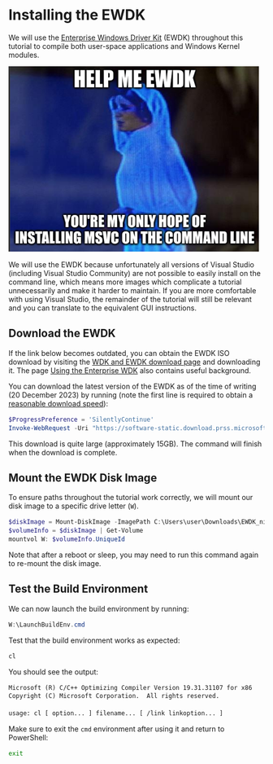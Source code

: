 # Installing the EWDK

We will use the [Enterprise Windows Driver
Kit](https://learn.microsoft.com/en-us/windows-hardware/drivers/develop/using-the-enterprise-wdk)
(EWDK) throughout this tutorial to compile both user-space applications and Windows
Kernel modules.

![](images/2024-03-16-13-16-20.png)

We will use the EWDK because unfortunately all versions of Visual Studio (including
Visual Studio Community) are not possible to easily install on the command line, which
means more images which complicate a tutorial unnecessarily and make it harder to
maintain. If you are more comfortable with using Visual Studio, the remainder of the
tutorial will still be relevant and you can translate to the equivalent GUI
instructions.

## Download the EWDK

If the link below becomes outdated, you can obtain the EWDK ISO download by visiting the
[WDK and EWDK download
page](https://learn.microsoft.com/en-us/windows-hardware/drivers/download-the-wdk#download-icon-enterprise-wdk-ewdk)
and downloading it. The page [Using the Enterprise
WDK](https://learn.microsoft.com/en-us/windows-hardware/drivers/develop/using-the-enterprise-wdk)
also contains useful background.

You can download the latest version of the EWDK as of the time of writing (20 December
2023) by running (note the first line is required to obtain a [reasonable download
speed](https://stackoverflow.com/questions/28682642/powershell-why-is-using-invoke-webrequest-much-slower-than-a-browser-download)):

```powershell
$ProgressPreference = 'SilentlyContinue'
Invoke-WebRequest -Uri "https://software-static.download.prss.microsoft.com/dbazure/888969d5-f34g-4e03-ac9d-1f9786c66749/EWDK_ni_release_svc_prod1_22621_230929-1800.iso" -OutFile ~/Downloads/EWDK_ni_release_svc_prod1_22621_230929-1800.iso
```

This download is quite large (approximately 15GB). The command will finish when the
download is complete.

## Mount the EWDK Disk Image

To ensure paths throughout the tutorial work correctly, we will mount our
disk image to a specific drive letter (`W`).

```powershell
$diskImage = Mount-DiskImage -ImagePath C:\Users\user\Downloads\EWDK_ni_release_svc_prod1_22621_230929-1800.iso -NoDriveLetter
$volumeInfo = $diskImage | Get-Volume
mountvol W: $volumeInfo.UniqueId
```

Note that after a reboot or sleep, you may need to run this command again
to re-mount the disk image.

## Test the Build Environment

We can now launch the build environment by running:

```powershell
W:\LaunchBuildEnv.cmd
```

Test that the build environment works as expected:

```cmd
cl
```

You should see the output:

```txt
Microsoft (R) C/C++ Optimizing Compiler Version 19.31.31107 for x86
Copyright (C) Microsoft Corporation.  All rights reserved.

usage: cl [ option... ] filename... [ /link linkoption... ]
```

Make sure to exit the `cmd` environment after using it and return to PowerShell:

```cmd
exit
```
